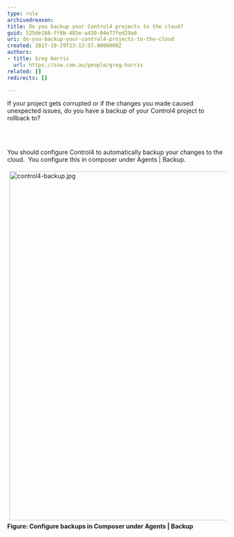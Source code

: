 ```yaml
---
type: rule
archivedreason: 
title: Do you backup your Control4 projects to the cloud?
guid: 525de1b8-ff8b-485e-a430-04e77fed29a6
uri: do-you-backup-your-control4-projects-to-the-cloud
created: 2017-10-29T23:13:57.0000000Z
authors:
- title: Greg Harris
  url: https://ssw.com.au/people/greg-harris
related: []
redirects: []

---
```



<p>​​​If your project gets corrupted or if the changes you made caused unexpected issues, do you have a backup of your Control4 project to rollback to?​<br></p>
<br><excerpt class='endintro'></excerpt><br>
<p>You should configure Control4 to automatically backup your changes to the cloud.&#160; You configure this in composer under Agents | Backup.</p><p><img src="/PublishingImages/control4-backup.jpg" alt="control4-backup.jpg" style="margin&#58;5px;width&#58;808px;" /><br><strong>Figure&#58; Configure backups in Composer under Agents | Backup</strong><br></p>


